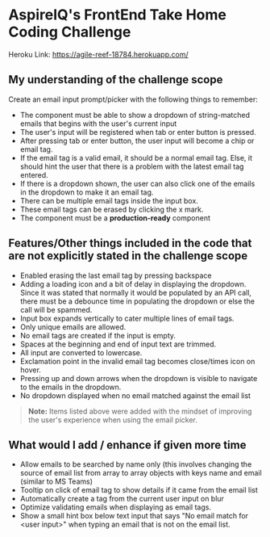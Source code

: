 # AspireIQ's FrontEnd Take Home Coding Challenge

Heroku Link: https://agile-reef-18784.herokuapp.com/

## My understanding of the challenge scope

Create an email input prompt/picker with the following things to remember:

- The component must be able to show a dropdown of string-matched emails that begins with the user's current input
- The user's input will be registered when tab or enter button is pressed.
- After pressing tab or enter button, the user input will become a chip or email tag.
- If the email tag is a valid email, it should be a normal email tag. Else, it should hint the user that there is a problem with the latest email tag entered. 
- If there is a dropdown shown, the user can also click one of the emails in the dropdown to make it an email tag.
- There can be multiple email tags inside the input box. 
- These email tags can be erased by clicking the x mark.
- The component must be a **production-ready** component

## Features/Other things included in the code that are not explicitly stated in the challenge scope

- Enabled erasing the last email tag by pressing backspace
- Adding a loading icon and a bit of delay in displaying the dropdown. Since it was stated that normally it would be populated by an API call, there must be a debounce time in populating the dropdown or else the call will be spammed.
- Input box expands vertically to cater multiple lines of email tags.
- Only unique emails are allowed.
- No email tags are created if the input is empty.
- Spaces at the beginning and end of input text are trimmed.
- All input are converted to lowercase.
- Exclamation point in the invalid email tag becomes close/times icon on hover.
- Pressing up and down arrows when the dropdown is visible to navigate to the emails in the dropdown.
- No dropdown displayed when no email matched against the email list

> **Note:** Items listed above were added with the mindset of improving the user's experience when using the email picker.

## What would I add / enhance if given more time
- Allow emails to be searched by name only (this involves changing the source of email list from array to array objects with keys name and email (similar to MS Teams)
- Tooltip on click of email tag to show details if it came from the email list
- Automatically create a tag from the current user input on blur
- Optimize validating emails when displaying as email tags.
- Show a small hint box below text input that says "No email match for &lt;user input&gt;" when typing an email that is not on the email list.
